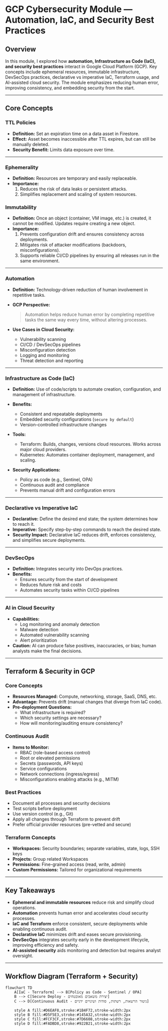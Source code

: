 # GCP Cybersecurity Module — Automation, IaC, and Security Best Practices

## Overview
In this module, I explored how **automation, Infrastructure as Code (IaC), and security best practices** interact in Google Cloud Platform (GCP). Key concepts include ephemeral resources, immutable infrastructure, DevSecOps practices, declarative vs imperative IaC, Terraform usage, and AI-assisted cloud security. The module emphasizes reducing human error, improving consistency, and embedding security from the start.

---

## Core Concepts

### TTL Policies
- **Definition:** Set an expiration time on a data asset in Firestore.  
- **Effect:** Asset becomes inaccessible after TTL expires, but can still be manually deleted.  
- **Security Benefit:** Limits data exposure over time.

---

### Ephemerality
- **Definition:** Resources are temporary and easily replaceable.  
- **Importance:**
  1. Reduces the risk of data leaks or persistent attacks.  
  2. Simplifies replacement and scaling of system resources.

### Immutability
- **Definition:** Once an object (container, VM image, etc.) is created, it cannot be modified. Updates require creating a new object.  
- **Importance:**
  1. Prevents configuration drift and ensures consistency across deployments.  
  2. Mitigates risk of attacker modifications (backdoors, misconfigurations).  
  3. Supports reliable CI/CD pipelines by ensuring all releases run in the same environment.

---

### Automation
- **Definition:** Technology-driven reduction of human involvement in repetitive tasks.  
- **GCP Perspective:**  
  > Automation helps reduce human error by completing repetitive tasks the same way every time, without altering processes.

- **Use Cases in Cloud Security:**
  - Vulnerability scanning  
  - CI/CD / DevSecOps pipelines  
  - Misconfiguration detection  
  - Logging and monitoring  
  - Threat detection and reporting

---

### Infrastructure as Code (IaC)
- **Definition:** Use of code/scripts to automate creation, configuration, and management of infrastructure.  
- **Benefits:**
  - Consistent and repeatable deployments  
  - Embedded security configurations (`secure by default`)  
  - Version-controlled infrastructure changes  

- **Tools:**  
  - Terraform: Builds, changes, versions cloud resources. Works across major cloud providers.  
  - Kubernetes: Automates container deployment, management, and scaling.

- **Security Applications:**  
  - Policy as code (e.g., Sentinel, OPA)  
  - Continuous audit and compliance  
  - Prevents manual drift and configuration errors

---

### Declarative vs Imperative IaC
- **Declarative:** Define the desired end state; the system determines how to reach it.  
- **Imperative:** Specify step-by-step commands to reach the desired state.  
- **Security Impact:** Declarative IaC reduces drift, enforces consistency, and simplifies secure deployments.

---

### DevSecOps
- **Definition:** Integrates security into DevOps practices.  
- **Benefits:**
  - Ensures security from the start of development  
  - Reduces future risk and costs  
  - Automates security tasks within CI/CD pipelines

---

### AI in Cloud Security
- **Capabilities:**  
  - Log monitoring and anomaly detection  
  - Malware detection  
  - Automated vulnerability scanning  
  - Alert prioritization
- **Caution:** AI can produce false positives, inaccuracies, or bias; human analysts make the final decisions.

---

## Terraform & Security in GCP

### Core Concepts
- **Resources Managed:** Compute, networking, storage, SaaS, DNS, etc.  
- **Advantage:** Prevents drift (manual changes that diverge from IaC code).  
- **Pre-deployment Questions:**
  - What infrastructure is required?  
  - Which security settings are necessary?  
  - How will monitoring/auditing ensure consistency?

### Continuous Audit
- **Items to Monitor:**  
  - RBAC (role-based access control)  
  - Root or elevated permissions  
  - Secrets (passwords, API keys)  
  - Service configurations  
  - Network connections (ingress/egress)  
  - Misconfigurations enabling attacks (e.g., MITM)

### Best Practices
- Document all processes and security decisions  
- Test scripts before deployment  
- Use version control (e.g., Git)  
- Apply all changes through Terraform to prevent drift  
- Prefer official provider resources (pre-vetted and secure)

### Terraform Concepts
- **Workspaces:** Security boundaries; separate variables, state, logs, SSH keys  
- **Projects:** Group related Workspaces  
- **Permissions:** Fine-grained access (read, write, admin)  
- **Custom Permissions:** Tailored for organizational requirements

---

## Key Takeaways
- **Ephemeral and immutable resources** reduce risk and simplify cloud operations.  
- **Automation** prevents human error and accelerates cloud security processes.  
- **IaC and Terraform** enforce consistent, secure deployments while enabling continuous audit.  
- **Declarative IaC** minimizes drift and eases secure provisioning.  
- **DevSecOps** integrates security early in the development lifecycle, improving efficiency and safety.  
- **AI-assisted security** aids monitoring and detection but requires analyst oversight.  

---

## Workflow Diagram (Terraform + Security)

```mermaid
flowchart TD
    A[IaC - Terraform] --> B[Policy as Code - Sentinel / OPA]
    B --> C[Secure Deploy - יצירת משאבים מאובטחים]
    C --> D[Continuous Audit - ניטור הרשאות, רשתות, סודות ושינויים ידניים]

    style A fill:#D6EAF8,stroke:#1B4F72,stroke-width:2px
    style B fill:#D5F5E3,stroke:#145A32,stroke-width:2px
    style C fill:#FCF3CF,stroke:#7D6608,stroke-width:2px
    style D fill:#FADBD8,stroke:#922B21,stroke-width:2px
